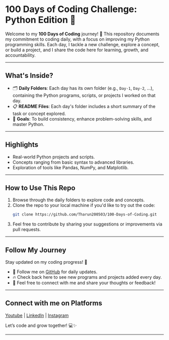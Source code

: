 # **100 Days of Coding Challenge: Python Edition 🐍**

Welcome to my **100 Days of Coding** journey! 🚀 This repository documents my commitment to coding daily, with a focus on improving my Python programming skills. Each day, I tackle a new challenge, explore a concept, or build a project, and I share the code here for learning, growth, and accountability. 

---

## **What's Inside?**
- 🗂 **Daily Folders**: Each day has its own folder (e.g., `Day-1`, `Day-2`, ...), containing the Python programs, scripts, or projects I worked on that day.
- 📋 **README Files**: Each day's folder includes a short summary of the task or concept explored.
- 🎯 **Goals**: To build consistency, enhance problem-solving skills, and master Python.

---

## **Highlights**
- Real-world Python projects and scripts.
- Concepts ranging from basic syntax to advanced libraries.
- Exploration of tools like Pandas, NumPy, and Matplotlib.

---

## **How to Use This Repo**
1. Browse through the daily folders to explore code and concepts.
2. Clone the repo to your local machine if you'd like to try out the code:
   ```bash
   git clone https://github.com/Tharun200503/100-Days-of-Coding.git
3. Feel free to contribute by sharing your suggestions or improvements via pull requests.

---

## **Follow My Journey**
Stay updated on my coding progress! 🚀

- 🌟 Follow me on [GitHub](https://github.com/Tharun200503) for daily updates.
- 🔥 Check back here to see new programs and projects added every day.
- 💬 Feel free to connect with me and share your thoughts or feedback!

---

## **Connect with me on Platforms**
[Youtube](https://www.youtube.com/@Tharun-AS) | 
[LinkedIn](https://www.linkedin.com/in/tharun-a-s-b45b8a2a8) | 
[Instagram](https://www.instagram.com/tharun_as_2005)

Let’s code and grow together! 💻✨

---

